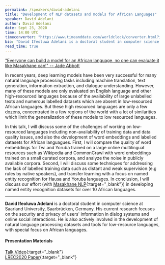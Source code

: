 ```yaml
---
permalink: /speakers/david-adelani
title: "Development of NLP datasets and models for African Languages"
speaker: David Adelani
author: David Adelani
date: Sept 23, 2020
time: 14:00 UTC
timeconverter: "https://www.timeanddate.com/worldclock/converter.html?iso=20200923T140000&p1=1440&p2=224&p3=179&p4=136&p5=676&p6=33&p7=152"
bio: "David Ifeoluwa Adelani is a doctoral student in computer science at Saarland University, Saarbrücken, Germany. His current research focuses on the security and privacy of users' information in dialog systems and online social interactions. He is also actively involved in the development of natural language processing datasets and tools for low-resource languages, with special focus on African languages."
read_time: true
---
```


<a href="https://lolmythesis.com/" class="one-line">"Everyone can build a model for an African language, no one can evaluate it like Masakhane can!" -- Jade Abbott</a>

In recent years, deep learning models have been very successful for many natural language processing tasks including machine translation, text generation, information extraction, and dialogue understanding. However, many of these models are only evaluated on English language and other high-resourced languages because of the availability of large unlabelled texts and numerous labelled datasets which are absent in low-resourced African languages. But these high resourced languages are only a few dozens, concentrated in a few regions of the world with a lot of similarities which limit the generalization of these models to low resourced languages.

In this talk, I will discuss some of the challenges of working on low-resourced languages including non-availability of training data and data quality issues, and also the development of word embeddings and labelled datasets for African languagues. First, I will compare the quality of word embeddings for Twi and Yoruba trained on a large online multilingual resources such as Wikipedia and CommonCrawl with word embeddings trained on a small curated corpora, and analyze the noise in publicly available corpora. Second, I will discuss some techniques for addressing the lack of labelled training data such as distant and weak supervision (e.g rules by native speakers), and transfer learning with a focus on named entity recognition for Hausa and Yoruba languages. In conclusion, I will discuss our effort (with [Masakhane NLP](https://www.masakhane.io/){:target="_blank"}) in developing named entity recognition datasets for over 10 African languages.

<hr>

**David Ifeoluwa Adelani** is a doctoral student in computer science at Saarland University, Saarbrücken, Germany. His current research focuses on the security and privacy of users' information in dialog systems and online social interactions. He is also actively involved in the development of natural language processing datasets and tools for low-resource languages, with special focus on African languages.

#### Presentation Materials
<i class="fas fa-fw fa-video"></i> [Talk Video](https://www.youtube.com/watch?v=A_9clZ40f1c&list=PL0zsOCvKa2iEqmPV6WGhjuP-tsrUy102C){:target="_blank"}  
<i class="fas fa-fw fa-newspaper"></i> [LREC2020 Paper](https://www.aclweb.org/anthology/2020.lrec-1.335.pdf){:target="_blank"}  
